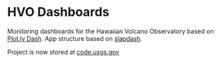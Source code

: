 # HVO Dashboards
Monitoring dashboards for the Hawaiian Volcano Observatory based on [Plot.ly Dash](https://plot.ly/products/dash/). App structure based on [slapdash](https://github.com/ned2/slapdash).

Project is now stored at [code.usgs.gov](https://code.usgs.gov/vsc/hvo/dashboard)
